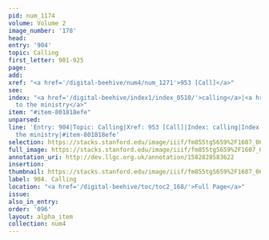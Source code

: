 ```yaml
---
pid: num_1174
volume: Volume 2
image_number: '178'
head: 
entry: '904'
topic: Calling
first_letter: 901-925
page: 
add: 
xref: "<a href='/digital-beehive/num4/num_1271'>953 [Call]</a>"
see: 
index: "<a href='/digital-beehive/index1/index_0510/'>calling</a>|<a href='/digital-beehive/index1/index_0511/'>calling
  to the ministry</a>"
item: "#item-801818efe"
unparsed: 
line: 'Entry: 904|Topic: Calling|Xref: 953 [Call]|Index: calling|Index: calling to
  the ministry|#item-801818efe'
selection: https://stacks.stanford.edu/image/iiif/fm855tg5659%2F1607_0645/964,3511,2771,794/full/0/default.jpg
full_image: https://stacks.stanford.edu/image/iiif/fm855tg5659%2F1607_0645/full/full/0/default.jpg
annotation_uri: http://dev.llgc.org.uk/annotation/1582828583622
insertion: 
thumbnail: https://stacks.stanford.edu/image/iiif/fm855tg5659%2F1607_0645/964,3511,600,180/250,/0/default.jpg
label: 904. Calling
location: "<a href='/digital-beehive/toc/toc2_168/'>Full Page</a>"
issue: 
also_in_entry: 
order: '096'
layout: alpha_item
collection: num4
---
```

